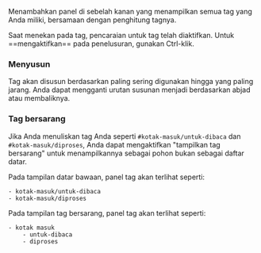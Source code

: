 Menambahkan panel di sebelah kanan yang menampilkan semua tag yang Anda miliki, bersamaan dengan penghitung tagnya.

Saat menekan pada tag, pencaraian untuk tag telah diaktifkan. Untuk ==mengaktifkan== pada penelusuran, gunakan Ctrl-klik.

### Menyusun

Tag akan disusun berdasarkan paling sering digunakan hingga yang paling jarang. Anda dapat mengganti urutan susunan menjadi berdasarkan abjad atau membaliknya.

### Tag bersarang

Jika Anda menuliskan tag Anda seperti `#kotak-masuk/untuk-dibaca` dan `#kotak-masuk/diproses`, Anda dapat mengaktifkan "tampilkan tag bersarang" untuk menampilkannya sebagai pohon bukan sebagai daftar datar.

Pada tampilan datar bawaan, panel tag akan terlihat seperti:

```
- kotak-masuk/untuk-dibaca
- kotak-masuk/diproses
```

Pada tampilan tag bersarang, panel tag akan terlihat seperti:

```
- kotak masuk
	- untuk-dibaca
	- diproses
```

